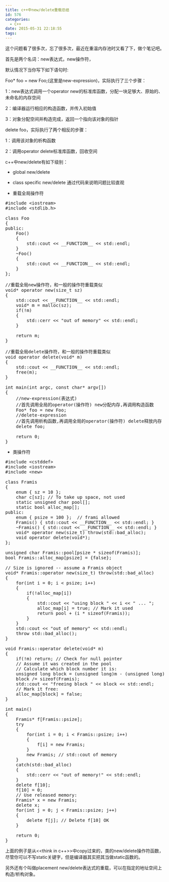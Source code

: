 ```yaml
---
title: c++中new/delete重载总结
id: 576
categories:
  - C++
date: 2015-05-31 22:18:55
tags:
---
```


这个问题看了很多次，忘了很多次，最近在重温内存池时又看了下，做个笔记吧。

首先是两个名词：new表达式，new操作符，

默认情况下当你写下如下语句时:

Foo* foo = new Foo;(这里是new-expression)，实际执行了三个步骤：

1：new表达式调用一个operator new的标准库函数，分配一块足够大、原始的、未命名的内存空间

2：编译器运行相应的构造函数，并传入初始值

3：对象分配空间并构造完成，返回一个指向该对象的指针

delete foo，实际执行了两个相反的步骤：

1：调用该对象的析构函数

2：调用operator delete标准库函数，回收空间

c++中new/delete有如下级别：

*   global new/delete
*   class specific new/delete
通过代码来说明问题比较直观

*   重载全局操作符
<pre class="brush:cpp">#include &lt;iostream&gt;
#include &lt;stdlib.h&gt;

class Foo
{
public:
	Foo()
	{
		std::cout &lt;&lt; __FUNCTION__ &lt;&lt; std::endl;
	}
	~Foo()
	{
		std::cout &lt;&lt; __FUNCTION__ &lt;&lt; std::endl;
	}
};

//重载全局new操作符，和一般的操作符重载类似
void* operator new(size_t sz) 
{
	std::cout &lt;&lt; __FUNCTION__ &lt;&lt; std::endl;
	void* m = malloc(sz);
	if(!m) 
	{
		std::cerr &lt;&lt; "out of memory" &lt;&lt; std::endl;
	}

	return m;
}

//重载全局delete操作符，和一般的操作符重载类似
void operator delete(void* m) 
{
	std::cout &lt;&lt; __FUNCTION__ &lt;&lt; std::endl;
	free(m);
}

int main(int argc, const char* argv[])
{
	//new-expression(表达式)
	//首先调用全局的operator(操作符) new分配内存,再调用构造函数
	Foo* foo = new Foo;
	//delete-expression
	//首先调用析构函数,再调用全局的operator(操作符) delete释放内存
	delete foo;

	return 0;
}</pre>

*   类操作符
<pre class="brush:cpp">#include &lt;cstddef&gt;
#include &lt;iostream&gt;
#include &lt;new&gt;

class Framis 
{
	enum { sz = 10 };
	char c[sz]; // To take up space, not used
	static unsigned char pool[];
	static bool alloc_map[];
public:
	enum { psize = 100 };  // frami allowed
	Framis() { std::cout &lt;&lt; __FUNCTION__ &lt;&lt; std::endl; }
	~Framis() { std::cout &lt;&lt; __FUNCTION__ &lt;&lt; std::endl; }
	void* operator new(size_t) throw(std::bad_alloc);
	void operator delete(void*);
};

unsigned char Framis::pool[psize * sizeof(Framis)];
bool Framis::alloc_map[psize] = {false};

// Size is ignored -- assume a Framis object
void* Framis::operator new(size_t) throw(std::bad_alloc) 
{
	for(int i = 0; i &lt; psize; i++)
	{
		if(!alloc_map[i]) 
		{
			std::cout &lt;&lt; "using block " &lt;&lt; i &lt;&lt; " ... ";
			alloc_map[i] = true; // Mark it used
			return pool + (i * sizeof(Framis));
		}
	}
	std::cout &lt;&lt; "out of memory" &lt;&lt; std::endl;
	throw std::bad_alloc();
}

void Framis::operator delete(void* m) 
{
	if(!m) return; // Check for null pointer
	// Assume it was created in the pool
	// Calculate which block number it is:
	unsigned long block = (unsigned long)m - (unsigned long)pool;
	block /= sizeof(Framis);
	std::cout &lt;&lt; "freeing block " &lt;&lt; block &lt;&lt; std::endl;
	// Mark it free:
	alloc_map[block] = false;
}

int main() 
{
	Framis* f[Framis::psize];
	try 
	{
		for(int i = 0; i &lt; Framis::psize; i++)
		{
			f[i] = new Framis;
		}
		new Framis; // std::cout of memory
	} 
	catch(std::bad_alloc) 
	{
		std::cerr &lt;&lt; "out of memory!" &lt;&lt; std::endl;
	}
	delete f[10];
	f[10] = 0;
	// Use released memory:
	Framis* x = new Framis;
	delete x;
	for(int j = 0; j &lt; Framis::psize; j++)
	{
		delete f[j]; // Delete f[10] OK
	}

	return 0;
}</pre>
上面的例子是从&lt;&lt;think in c++&gt;&gt;中copy过来的，类的new/delete操作符函数，尽管你可以不写static关键字，但是编译器其实把其当做static函数的。

另外还有个叫做placement new/delete表达式的重载，可以在指定的地址空间上构造/析构对象。